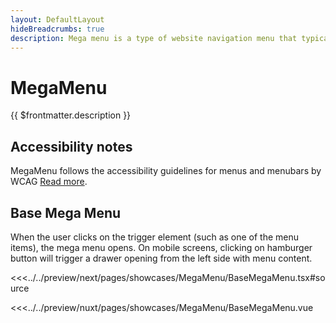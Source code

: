 ```yaml
---
layout: DefaultLayout
hideBreadcrumbs: true
description: Mega menu is a type of website navigation menu that typically displays a list of links and subcategories in a larger, more complex format than a traditional drop-down or fly-out menu. 
---
```

# MegaMenu

{{ $frontmatter.description }}

## Accessibility notes

MegaMenu follows the accessibility guidelines for menus and menubars by WCAG [Read more](https://www.w3.org/WAI/ARIA/apg/patterns/menubar/).

## Base Mega Menu

 When the user clicks on the trigger element (such as one of the menu items), the mega menu opens. On mobile screens, clicking on hamburger button will trigger a drawer opening from the left side with menu content.

<Showcase showcase-name="MegaMenu/BaseMegaMenu" style="min-height: 500px;">

<!-- react -->
<<<../../preview/next/pages/showcases/MegaMenu/BaseMegaMenu.tsx#source
<!-- end react -->
<!-- vue -->
<<<../../preview/nuxt/pages/showcases/MegaMenu/BaseMegaMenu.vue
<!-- end vue -->

</Showcase>
